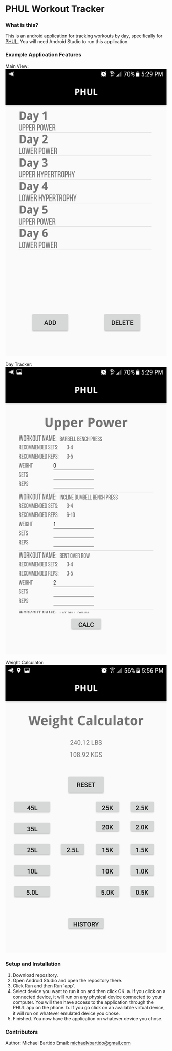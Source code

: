 PHUL Workout Tracker
===================


### What is this? ###
This is an android application for tracking workouts by day, specifically for [PHUL.](https://www.muscleandstrength.com/workouts/phul-workout) You will need Android Studio to run this application.

### Example Application Features ###
Main View: 
![alt text](https://github.com/mbartido/PHUL/blob/master/screenshots/main.png "Main View")

Day Tracker:
![alt text](https://github.com/mbartido/PHUL/blob/master/screenshots/tracking.png "Tracker")

Weight Calculator:
![alt text](https://github.com/mbartido/PHUL/blob/master/screenshots/weightCalc.png "Weight Calculator")


### Setup and Installation ###
1. Download repository.
2.  Open Android Studio and open the repository there.
3.  Click Run and then Run 'app'.
4.  Select device you want to run it on and then click OK. 
 a. If you click on a connected device, it will run on any physical device connected to your computer. You will then have access to the application through the PHUL app on the phone.
 b.  If you go click on an available virtual device, it will run on whatever emulated device you chose.
5.  Finished. You now have the application on whatever device you chose. 
### Contributors ###
Author: Michael Bartido
Email: michaelvbartido@gmail.com
